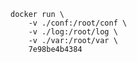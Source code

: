 



	docker run \ 
		-v ./conf:/root/conf \
		-v ./log:/root/log \
		-v ./var:/root/var \
		7e98be4b4384